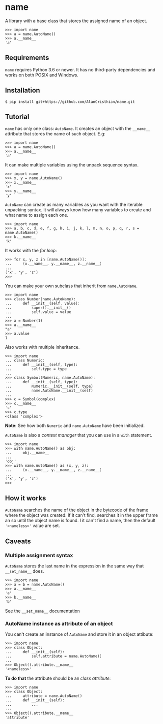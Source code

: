 # name

A library with a base class that stores the assigned name of an object.

```pycon
>>> import name
>>> a = name.AutoName()
>>> a.__name__
'a'
```

## Requirements

`name` requires Python 3.6 or newer. It has no third-party dependencies and
works on both POSIX and Windows.

## Installation

```shell
$ pip install git+https://github.com/AlanCristhian/name.git
```

## Tutorial

`name` has only one class: `AutoName`. It creates an object with the
`__name__` attribute that stores the name of such object. E.g:

```pycon
>>> import name
>>> a = name.AutoName()
>>> a.__name__
'a'
```

It can make multiple variables using the unpack sequence syntax.

```pycon
>>> import name
>>> x, y = name.AutoName()
>>> x.__name__
'x'
>>> y.__name__
'y'
```

`AutoName` can create as many variables as you want with the iterable
unpacking syntax. It will always know how many variables to create and what
name to assign each one.

```pycon
>>> import name
>>> a, b, c, d, e, f, g, h, i, j, k, l, m, n, o, p, q, r, s = name.AutoName()
>>> k.__name__
'k'
```

It works with the *for loop*:

```pycon
>>> for x, y, z in [name.AutoName()]:
...     (x.__name__, y.__name__, z.__name__)
...
('x', 'y', 'z')
>>>
```

You can make your own subclass that inherit from `name.AutoName`.

```pycon
>>> import name
>>> class Number(name.AutoName):
...     def __init__(self, value):
...         super().__init__()
...         self.value = value
...
>>> a = Number(1)
>>> a.__name__
"a"
>>> a.value
1
```

Also works with multiple inheritance.

```pycon
>>> import name
... class Numeric:
...     def __init__(self, type):
...         self.type = type
...
>>> class Symbol(Numeric, name.AutoName):
...     def __init__(self, type):
...         Numeric.__init__(self, type)
...         name.AutoName.__init__(self)
...
>>> c = Symbol(complex)
>>> c.__name__
'c'
>>> c.type
<class 'complex'>
```

**Note:** See how both `Numeric` and `name.AutoName` have been initialized.

`AutoName` is also a *context manager* that you can use in a `with` statement.

```pycon
>>> import name
>>> with name.AutoName() as obj:
...     obj.__name__
...
'obj'
>>> with name.AutoName() as (x, y, z):
...     (x.__name__, y.__name__, z.__name__)
...
('x', 'y', 'z')
>>>
```

## How it works

`AutoName` searches the name of the object in the bytecode of the frame where
the object was created. If it can't find, searches it in the upper frame an so
until the object name is found. I it can't find a name, then the default
`'<nameless>'` value are set.

## Caveats

### Multiple assignment syntax

`AutoName` stores the last name in the expression in the same way that
`__set_name__` does.

```pycon
>>> import name
>>> a = b = name.AutoName()
>>> a.__name__
'a'
>>> b.__name__
'b'
```
[See the `__set_name__` documentation](https://docs.python.org/3/reference/datamodel.html?highlight=__get__#object.__set_name__)

### AutoName instance as attribute of an object

You can't create an instance of `AutoName` and store it in an object attibute:

```pycon
>>> import name
>>> class Object:
...     def __init__(self):
...         self.attribute = name.AutoName()
...
>>> Object().attribute.__name__
'<nameless>'
```

**To do that** the attribute should be an *class attribute*:

```pycon
>>> import name
>>> class Object:
...     attribute = name.AutoName()
...     def __init__(self):
...         ...
...
>>> Object().attribute.__name__
'attribute'
```

